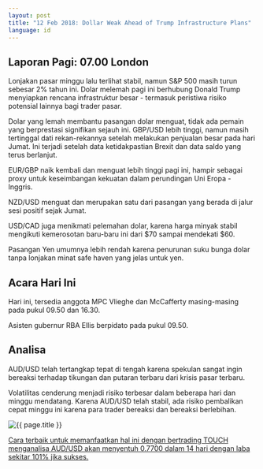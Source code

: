 ```yaml
---
layout: post
title: "12 Feb 2018: Dollar Weak Ahead of Trump Infrastructure Plans"
language: id
---
```

## Laporan Pagi: 07.00 London

Lonjakan pasar minggu lalu terlihat stabil, namun S&P 500 masih turun sebesar 2% tahun ini. Dolar melemah pagi ini berhubung Donald Trump menyiapkan rencana infrastruktur besar - termasuk peristiwa risiko potensial lainnya bagi trader pasar.

Dolar yang lemah membantu pasangan dolar menguat, tidak ada pemain yang berprestasi signifikan sejauh ini. GBP/USD lebih tinggi, namun masih tertinggal dati rekan-rekannya setelah melakukan penjualan besar pada hari Jumat. Ini terjadi setelah data ketidakpastian Brexit dan data saldo yang terus berlanjut.

EUR/GBP naik kembali dan menguat lebih tinggi pagi ini, hampir sebagai proxy untuk keseimbangan kekuatan dalam perundingan Uni Eropa - Inggris.

NZD/USD menguat dan merupakan satu dari pasangan yang berada di jalur sesi positif sejak Jumat.

USD/CAD juga menikmati pelemahan dolar, karena harga minyak stabil mengikuti kemerosotan baru-baru ini dari $70 sampai mendekati $60.

Pasangan Yen umumnya lebih rendah karena penurunan suku bunga dolar tanpa lonjakan minat safe haven yang jelas untuk yen.

## Acara Hari Ini

Hari ini, tersedia anggota MPC Vlieghe dan McCafferty masing-masing pada pukul 09.50 dan 16.30.

Asisten gubernur RBA Ellis berpidato pada pukul 09.50.

## Analisa

AUD/USD telah tertangkap tepat di tengah karena spekulan sangat ingin bereaksi terhadap tikungan dan putaran terbaru dari krisis pasar terbaru.

Volatilitas cenderung menjadi risiko terbesar dalam beberapa hari dan minggu mendatang. Karena AUD/USD telah stabil, ada risiko pembalikan cepat minggu ini karena para trader bereaksi dan bereaksi berlebihan.

<img src="{{ site.url }}/images/feb-18/id-12-feb-18.png" alt="{{ page.title }}" title="{{ page.title }}">

<a href="%LINK%%?https://www.binary.com/d/trade.cgi?market=forex&underlying=frxAUDUSD&formname=touchnotouch&duration_amount=14&duration_units=d&amount=10&amount_type=payout&expiry_type=duration&barrier=0.7700" target="_blank">Cara terbaik untuk memanfaatkan hal ini dengan bertrading TOUCH menganalisa AUD/USD akan menyentuh 0.7700 dalam 14 hari dengan laba sekitar 101% jika sukses.</a>
